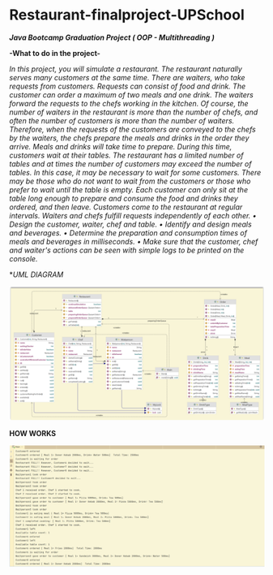 # Restaurant-finalproject-UPSchool

_**Java Bootcamp Graduation Project ( OOP - Multithreading )**_

**-What to do in the project-**

*In this project, you will simulate a restaurant. The restaurant naturally serves many customers at the same time. There are waiters, who take requests from customers. Requests can consist of food and drink. The customer can order a maximum of two meals and one drink. The waiters forward the requests to the chefs working in the kitchen. Of course, the number of waiters in the restaurant is more than the number of chefs, and often the number of customers is more than the number of waiters. Therefore, when the requests of the customers are conveyed to the chefs by the waiters, the chefs prepare the meals and drinks in the order they arrive. Meals and drinks will take time to prepare. During this time, customers wait at their tables.
The restaurant has a limited number of tables and at times the number of customers may exceed the number of tables. In this case, it may be necessary to wait for some customers. There may be those who do not want to wait from the customers or those who prefer to wait until the table is empty. Each customer can only sit at the table long enough to prepare and consume the food and drinks they ordered, and then leave.
Customers come to the restaurant at regular intervals. Waiters and chefs fulfill requests independently of each other.
• Design the customer, waiter, chef and table.
• Identify and design meals and beverages.
• Determine the preparation and consumption times of meals and beverages in milliseconds.
• Make sure that the customer, chef and waiter's actions can be seen with simple logs to be printed on the console.*

**UML DIAGRAM*


![UML Diagram](images/UML.png)


**HOW WORKS**



![How works](images/howtowork.PNG)



